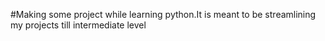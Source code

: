 #Making some project while learning python.It is meant to be streamlining my projects till intermediate level
